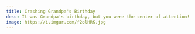 ```yaml
---
title: Crashing Grandpa's Birthday
desc: It was Grandpa's birthday, but you were the center of attention!
image: https://i.imgur.com/f2olHRK.jpg
---
```

